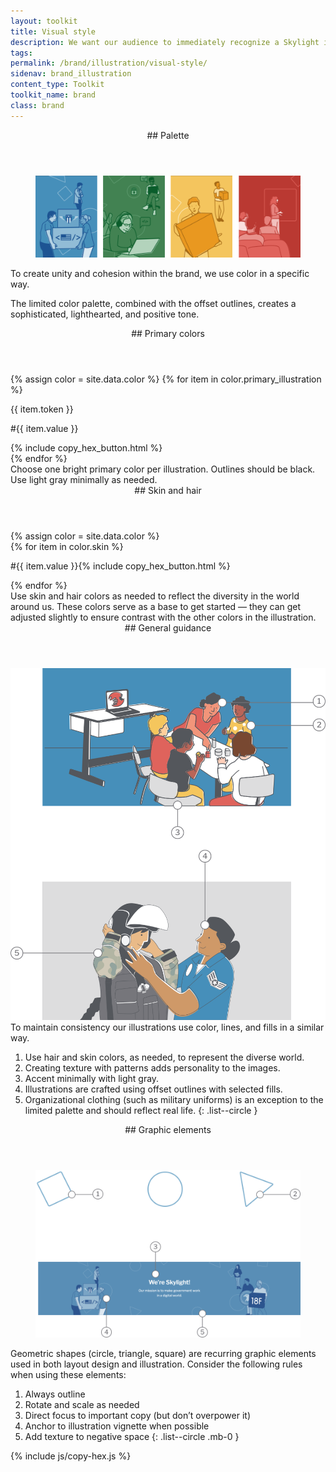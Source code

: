 ```yaml
---
layout: toolkit
title: Visual style
description: We want our audience to immediately recognize a Skylight illustration. To do that, we follow a few simple guidelines to ensure consistency, from our color palette to our use of lines and fill. Use this guidance to create illustrations that are uniquely Skylight.
tags:
permalink: /brand/illustration/visual-style/
sidenav: brand_illustration
content_type: Toolkit
toolkit_name: brand
class: brand
---
```


<div class="brand__content-section grid">
  <header class="grid__heading" markdown="1">
## Palette
  </header>
  <figure class="grid__image section__img p-4 p-md-5">
    <img class="w-100" src="/img/brand/illustration/palette.svg" alt="Illustrations in the brand color palette">
  </figure>
  <div class="grid__content" markdown="1">
To create unity and cohesion within the brand, we use color in a specific way.

The limited color palette, combined with the offset outlines, creates a sophisticated, lighthearted, and positive tone.
</div>
</div>

<div class="brand__content-section grid">
  <header class="grid__heading" markdown="1">
## Primary colors
  </header>
  <div class="grid__image section__container section__img--palette">
    <div class="swatch__container brand-swatch row">
    {% assign color = site.data.color %}
    {% for item in color.primary_illustration %}
      <div class="swatch-group col-6 col-md-4">
        <div class="swatch bg-{{ item.token }}"></div>
        <p>{{ item.token }}</p>
        <p class='hex-val'>#{{ item.value }}</p>
        {% include copy_hex_button.html %}
      </div>
    {% endfor %}
    </div>
  </div>
  <div class="grid__content" markdown="1">
Choose one bright primary color per illustration. Outlines should be black. Use light  gray minimally as needed.
</div>
</div>

<div class="brand__content-section grid">
  <header class="grid__heading" markdown="1">
## Skin and hair
  </header>
  <div class="grid__image section__container section__img--palette section__img--palette-alt">
    {% assign color = site.data.color %}
    <div class="row">
      {% for item in color.skin %}
        <div class="swatch__container col-4 col-lg-2 px-1">
          <div class="swatch--long" style="background-color:#{{ item.value }}">
          </div>
          <p class="brand__hex ml-0 d-flex">
            <span class="hex-val mr-2">#{{ item.value }}</span>{% include copy_hex_button.html %}
          </p>
        </div>
      {% endfor %}
    </div>
  </div>
  <div class="grid__content" markdown="1">
Use skin and hair colors as needed to reflect the diversity in the world around us. These colors serve as a base to get started — they can get adjusted slightly to ensure contrast with the other colors in the illustration.
</div>
</div>

<div class="brand__content-section grid">
  <header class="grid__heading" markdown="1">
## General guidance
  </header>
  <div class="grid__image section__container py-5 px-3 p-md-5">
    <div class="row">
      <div class="col-12 text-center">
        <img class="" src="/img/brand/illustration/general-guidance.svg" alt="Two images: A caretaker with children sitting around a table and playing with blocks with a computer in the background. Gear technician helping a female pilot put on her helmet.">
      </div>
    </div>
  </div>
  <div class="grid__content" markdown="1">
To maintain consistency our illustrations use color, lines, and fills in a similar way.

1. Use hair and skin colors, as needed, to represent the diverse world.
2. Creating texture with patterns adds personality to the images.
3. Accent minimally with light gray.
4. Illustrations are crafted using offset outlines with selected fills.
5. Organizational clothing (such as military uniforms) is an exception to the limited palette and should reflect real life.
{: .list--circle }
</div>
</div>

<div class="brand__content-section grid">
  <header class="grid__heading" markdown="1">
## Graphic elements
  </header>
  <div class="grid__image section__container py-5 px-3 p-md-5">
    <figure class="text-center mb-0">
      <img class="" src="/img/brand/illustration/graphic-elements.svg" alt="Geometric shapes and a website hero banner">
    </figure>
  </div>
  <div class="grid__content" markdown="1">
Geometric shapes (circle, triangle, square) are recurring graphic elements used in both layout design and illustration. Consider the following rules when using these elements:

1. Always outline
2. Rotate and scale as needed
3. Direct focus to important copy (but don’t overpower it)
4. Anchor to illustration vignette when possible
5. Add texture to negative space
{: .list--circle .mb-0 }
</div>
</div>

{% include js/copy-hex.js %}
